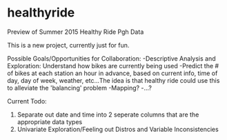 # healthyride
Preview of Summer 2015 Healthy Ride Pgh Data

This is a new project, currently just for fun.  

Possible Goals/Opportunities for Collaboration:
-Descriptive Analysis and Exploration: Understand how bikes are currently being used
-Predict the # of bikes at each station an hour in advance, based on current info, time of day, day of week, weather, etc...The idea is that healthy ride could use this to alleviate the 'balancing' problem
-Mapping?
-...?

Current Todo:
1.  Separate out date and time into 2 seperate columns that are the appropriate data types 
2.  Univariate Exploration/Feeling out Distros and Variable Inconsistencies 
